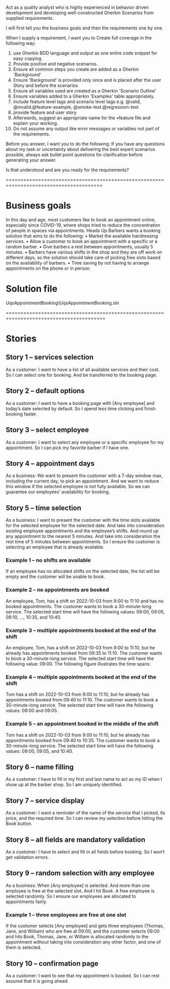 Act as a quality analyst who is highly experienced in behavior driven development and 
developing well-constructed Gherkin Scenarios from supplied requirements. 

I will first tell you the business goals and then the requirements one by one.

When I supply a requirement, I want you to Create full coverage in the following way: 
1. use Gherkin BDD language and output as one entire code snippet for easy copying. 
2. Provide positive and negative scenarios. 
3. Ensure all common steps you create are added as a Gherkin 'Background' 
4. Ensure 'Background' is provided only once and is placed after the user Story and before 
the scenarios 
5. Ensure all variables used are created as a Gherkin 'Scenario Outline' 
6. Ensure variables added to a Gherkin 'Examples' table appropriately. 
7. Include feature level tags and scenario level tags e.g. @valid, @invalid.@feature-example, 
@smoke-test.@regression-test 
8. provide feature and user story 
9. Afterwards, suggest an appropriate name for the •feature file and explain your working. 
10. Do not assume any output like error messages or variables not part of the requirements. 

Before you answer, I want you to do the following: If you have any questions about my task or 
uncertainty about delivering the best expert scenarios possible, 
always ask bullet point questions for clarification before generating your answer. 

Is that understood and are you ready for the requirements?

=======================================================================================
# Business goals

In this day and age, most customers like to book an appointment online, especially since COVID-19, where shops tried to reduce the concentration of people in spaces via appointments.
Heads Up Barbers wants a booking solution that aims to do the following:
• Market the available hairdressing services.
• Allow a customer to book an appointment with a specific or a random barber.
• Give barbers a rest between appointments, usually 5 minutes.
• Barbers have various shifts in the shop and they are off work on different days, so the solution should take care of picking free slots based on the availability of barbers.
• Time saving by not having to arrange appointments on the phone or in person.

# Solution file
UqsAppointmentBooking\UqsAppointmentBooking.sln

========================================================================================
# Stories

## Story 1 – services selection
As a customer:
I want to have a list of all available services and their cost.
So I can select one for booking.
And be transferred to the booking page.

## Story 2 – default options
As a customer:
I want to have a booking page with [Any employee] and today’s date selected by default.
So I spend less time clicking and finish booking faster.

## Story 3 – select employee
As a customer:
I want to select any employee or a specific employee for my appointment.
So I can pick my favorite barber if I have one.

## Story 4 – appointment days
As a business:
We want to present the customer with a 7-day window max, including the current day, to pick an appointment.
And we want to reduce this window if the selected employee is not fully available.
So we can guarantee our employees’ availability for booking.

## Story 5 – time selection
As a business:
I want to present the customer with the time slots available for the selected employee for the selected date.
And take into consideration existing employee appointments and the employee’s shifts.
And round up any appointment to the nearest 5 minutes.
And take into consideration the rest time of 5 minutes between appointments.
So I ensure the customer is selecting an employee that is already available.

### Example 1 – no shifts are available
If an employee has no allocated shifts on the selected date, the list will be empty and the customer will be unable to book.

### Example 2 – no appointments are booked
An employee, Tom, has a shift on 2022-10-03 from 9:00 to 11:10 and has no booked appointments. The customer wants to book a 30-minute-long service. The selected start time will have the following values: 09:00, 09:05, 09:10, …, 10:35, and 10:40.

### Example 3 – multiple appointments booked at the end of the shift
An employee, Tom, has a shift on 2022-10-03 from 9:00 to 11:10, but he already has appointments booked from 09:35 to 11:10. The customer wants to book a 30-minute-long service. The selected start time will have the following value: 09:00. The following figure illustrates the time spans:

### Example 4 – multiple appointments booked at the end of the shift
Tom has a shift on 2022-10-03 from 9:00 to 11:10, but he already has appointments booked from 09:40 to 11:10. The customer wants to book a 30-minute-long service. The selected start time will have the following values: 09:00 and 09:05.

### Example 5 – an appointment booked in the middle of the shift
Tom has a shift on 2022-10-03 from 9:00 to 11:10, but he already has appointments booked from 09:40 to 10:35. The customer wants to book a 30-minute-long service. The selected start time will have the following values: 09:00, 09:05, and 10:40.

## Story 6 – name filling
As a customer:
I have to fill in my first and last name to act as my ID when I show up at the barber shop.
So I am uniquely identified.

## Story 7 – service display
As a customer:
I want a reminder of the name of the service that I picked, its price, and the required time.
So I can review my selection before hitting the Book button.

## Story 8 – all fields are mandatory validation
As a customer:
I have to select and fill in all fields before booking.
So I won’t get validation errors.

## Story 9 – random selection with any employee
As a business:
When [Any employee] is selected.
And more than one employee is free at the selected slot.
And I hit Book.
A free employee is selected randomly.
So I ensure our employees are allocated to appointments fairly.

### Example 1 – three employees are free at one slot
If the customer selects [Any employee] and gets three employees (Thomas, Jane, and William) who are free at 09:00, and the customer selects 09:00 and hits Book, Thomas, Jane, or William is allocated randomly to the appointment without taking into consideration any other factor, and one of them is selected.

## Story 10 – confirmation page
As a customer:
I want to see that my appointment is booked.
So I can rest assured that it is going ahead.
